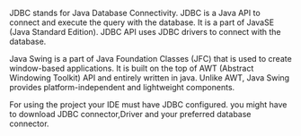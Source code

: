 JDBC stands for Java Database Connectivity. JDBC is a Java API to connect and execute the query with the database. 
It is a part of JavaSE (Java Standard Edition).
JDBC API uses JDBC drivers to connect with the database.

Java Swing is a part of Java Foundation Classes (JFC) that is used to create window-based applications. 
It is built on the top of AWT (Abstract Windowing Toolkit) API and entirely written in java.
Unlike AWT, Java Swing provides platform-independent and lightweight components.

For using the project your IDE must have JDBC configured.
you might have to download JDBC connector,Driver and your preferred database connector.
